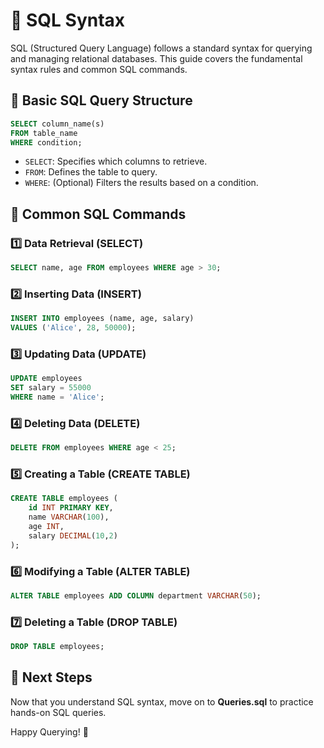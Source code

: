 # 📌 SQL Syntax

SQL (Structured Query Language) follows a standard syntax for querying and managing relational databases. This guide covers the fundamental syntax rules and common SQL commands.

## 🔹 Basic SQL Query Structure
```sql
SELECT column_name(s)
FROM table_name
WHERE condition;
```
- `SELECT`: Specifies which columns to retrieve.
- `FROM`: Defines the table to query.
- `WHERE`: (Optional) Filters the results based on a condition.

## 🔹 Common SQL Commands

### 1️⃣ Data Retrieval (SELECT)
```sql
SELECT name, age FROM employees WHERE age > 30;
```

### 2️⃣ Inserting Data (INSERT)
```sql
INSERT INTO employees (name, age, salary)
VALUES ('Alice', 28, 50000);
```

### 3️⃣ Updating Data (UPDATE)
```sql
UPDATE employees
SET salary = 55000
WHERE name = 'Alice';
```

### 4️⃣ Deleting Data (DELETE)
```sql
DELETE FROM employees WHERE age < 25;
```

### 5️⃣ Creating a Table (CREATE TABLE)
```sql
CREATE TABLE employees (
    id INT PRIMARY KEY,
    name VARCHAR(100),
    age INT,
    salary DECIMAL(10,2)
);
```

### 6️⃣ Modifying a Table (ALTER TABLE)
```sql
ALTER TABLE employees ADD COLUMN department VARCHAR(50);
```

### 7️⃣ Deleting a Table (DROP TABLE)
```sql
DROP TABLE employees;
```

## 🔗 Next Steps
Now that you understand SQL syntax, move on to **Queries.sql** to practice hands-on SQL queries.

Happy Querying! 🚀